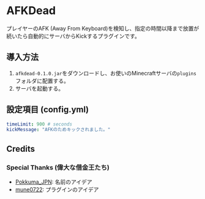 # AFKDead

プレイヤーのAFK (Away From Keyboard)を検知し、指定の時間以降まで放置が続いたら自動的にサーバからKickするプラグインです。

## 導入方法

1. `afkdead-0.1.0.jar`をダウンロードし、お使いのMinecraftサーバの`plugins`フォルダに配置する。
2. サーバを起動する。

## 設定項目 (config.yml)

```yaml
timeLimit: 900 # seconds
kickMessage: "AFKのためキックされました。"
```

## Credits

### Special Thanks (偉大な借金王たち)

- [Pokkuma_JPN](https://www.pokkuma.jp/): 名前のアイデア
- [mune0722](https://munesky.net/@mune0722): プラグインのアイデア
